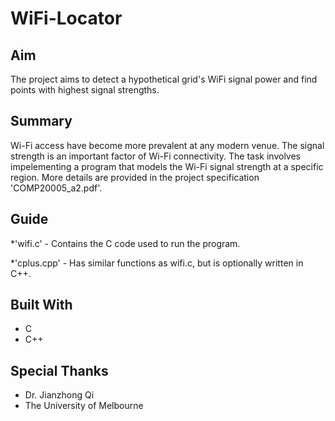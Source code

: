 # WiFi-Locator
## Aim
The project aims to detect a hypothetical grid's WiFi signal power and find points with highest signal strengths. 
## Summary
Wi-Fi access have become more prevalent at any modern venue. The signal strength is an important factor of Wi-Fi connectivity. The task involves impelementing a program that models the Wi-Fi signal strength at a specific region. More details are provided in the project specification 'COMP20005_a2.pdf'.
## Guide
*'wifi.c' - Contains the C code used to run the program.

*'cplus.cpp' - Has similar functions as wifi.c, but is optionally written in C++.
## Built With
* C
* C++
## Special Thanks
* Dr. Jianzhong Qi
* The University of Melbourne
